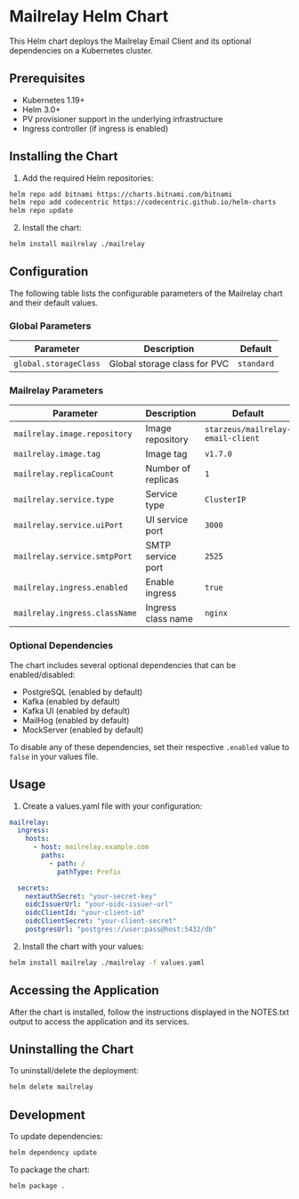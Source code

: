 # Mailrelay Helm Chart

This Helm chart deploys the Mailrelay Email Client and its optional dependencies on a Kubernetes cluster.

## Prerequisites

- Kubernetes 1.19+
- Helm 3.0+
- PV provisioner support in the underlying infrastructure
- Ingress controller (if ingress is enabled)

## Installing the Chart

1. Add the required Helm repositories:

```bash
helm repo add bitnami https://charts.bitnami.com/bitnami
helm repo add codecentric https://codecentric.github.io/helm-charts
helm repo update
```

2. Install the chart:

```bash
helm install mailrelay ./mailrelay
```

## Configuration

The following table lists the configurable parameters of the Mailrelay chart and their default values.

### Global Parameters

| Parameter | Description | Default |
|-----------|-------------|---------|
| `global.storageClass` | Global storage class for PVC | `standard` |

### Mailrelay Parameters

| Parameter | Description | Default |
|-----------|-------------|---------|
| `mailrelay.image.repository` | Image repository | `starzeus/mailrelay-email-client` |
| `mailrelay.image.tag` | Image tag | `v1.7.0` |
| `mailrelay.replicaCount` | Number of replicas | `1` |
| `mailrelay.service.type` | Service type | `ClusterIP` |
| `mailrelay.service.uiPort` | UI service port | `3000` |
| `mailrelay.service.smtpPort` | SMTP service port | `2525` |
| `mailrelay.ingress.enabled` | Enable ingress | `true` |
| `mailrelay.ingress.className` | Ingress class name | `nginx` |

### Optional Dependencies

The chart includes several optional dependencies that can be enabled/disabled:

- PostgreSQL (enabled by default)
- Kafka (enabled by default)
- Kafka UI (enabled by default)
- MailHog (enabled by default)
- MockServer (enabled by default)

To disable any of these dependencies, set their respective `.enabled` value to `false` in your values file.

## Usage

1. Create a values.yaml file with your configuration:

```yaml
mailrelay:
  ingress:
    hosts:
      - host: mailrelay.example.com
        paths:
          - path: /
            pathType: Prefix

  secrets:
    nextauthSecret: "your-secret-key"
    oidcIssuerUrl: "your-oidc-issuer-url"
    oidcClientId: "your-client-id"
    oidcClientSecret: "your-client-secret"
    postgresUrl: "postgres://user:pass@host:5432/db"
```

2. Install the chart with your values:

```bash
helm install mailrelay ./mailrelay -f values.yaml
```

## Accessing the Application

After the chart is installed, follow the instructions displayed in the NOTES.txt output to access the application and its services.

## Uninstalling the Chart

To uninstall/delete the deployment:

```bash
helm delete mailrelay
```

## Development

To update dependencies:

```bash
helm dependency update
```

To package the chart:

```bash
helm package .
``` 